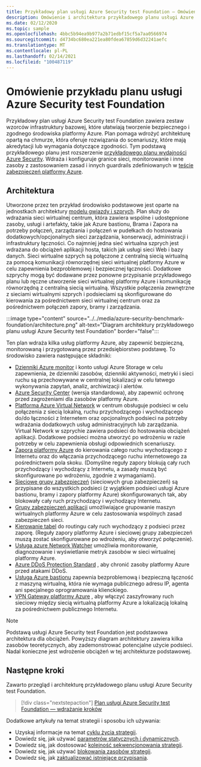 ```yaml
---
title: Przykładowy plan usługi Azure Security test Foundation — Omówienie
description: Omówienie i architektura przykładowego planu usługi Azure Security test Foundation.
ms.date: 02/12/2020
ms.topic: sample
ms.openlocfilehash: 4bbc5b94ea9b977a2b71edbf15cf5a7aa0566974
ms.sourcegitcommit: d4734bc680ea221ea80fdea67859d6d32241aefc
ms.translationtype: MT
ms.contentlocale: pl-PL
ms.lasthandoff: 02/14/2021
ms.locfileid: "100487119"
---
```

# <a name="overview-of-the-azure-security-benchmark-foundation-blueprint-sample"></a>Omówienie przykładu planu usługi Azure Security test Foundation

Przykładowy plan usługi Azure Security test Foundation zawiera zestaw wzorców infrastruktury bazowej, które ułatwiają tworzenie bezpiecznego i zgodnego środowiska platformy Azure. Plan pomaga wdrożyć architekturę opartą na chmurze, która oferuje rozwiązania do scenariuszy, które mają akredytacji lub wymagania dotyczące zgodności. Tym podstawą przykładowego planu jest rozszerzenie [przykładowego planu wydajności Azure Security](../azure-security-benchmark/index.md). Wdraża i konfiguruje granice sieci, monitorowanie i inne zasoby z zastosowaniem zasad i innych guardrails zdefiniowanych w [teście zabezpieczeń platformy Azure](../../../../security/benchmarks/index.yml).

## <a name="architecture"></a>Architektura

Utworzone przez ten przykład środowisko podstawowe jest oparte na jednostkach architektury [modelu gwiazdy i szprych](/azure/architecture/reference-architectures/hybrid-networking/hub-spoke).
Plan służy do wdrażania sieci wirtualnej centrum, która zawiera wspólne i udostępnione zasoby, usługi i artefakty, takie jak Azure bastionu, Brama i Zapora na potrzeby połączeń, zarządzania i połączeń w pudełkach do hostowania dodatkowych/opcjonalnych sieci zarządzania, konserwacji, administracji i infrastruktury łączności. Co najmniej jedna sieć wirtualna szprych jest wdrażana do obciążeń aplikacji hosta, takich jak usługi sieci Web i bazy danych. Sieci wirtualne szprych są połączone z centralną siecią wirtualną za pomocą komunikacji równorzędnej sieci wirtualnej platformy Azure w celu zapewnienia bezproblemowej i bezpiecznej łączności. Dodatkowe szprychy mogą być dodawane przez ponowne przypisanie przykładowego planu lub ręczne utworzenie sieci wirtualnej platformy Azure i komunikację równorzędną z centralną siecią wirtualną. Wszystkie połączenia zewnętrzne z sieciami wirtualnymi szprych i podsieciami są skonfigurowane do kierowania za pośrednictwem sieci wirtualnej centrum oraz za pośrednictwem połączeń zapory, bramy i zarządzania.

:::image type="content" source="../../media/azure-security-benchmark-foundation/architecture.png" alt-text="Diagram architektury przykładowego planu usługi Azure Security test Foundation" border="false":::

Ten plan wdraża kilka usług platformy Azure, aby zapewnić bezpieczną, monitorowaną i przygotowaną przez przedsiębiorstwo podstawę. To środowisko zawiera następujące składniki:

- [Dzienniki Azure monitor](../../../../azure-monitor/platform/data-platform-logs.md) i konto usługi Azure Storage w celu zapewnienia, że dzienniki zasobów, dzienniki aktywności, metryki i sieci ruchu są przechowywane w centralnej lokalizacji w celu łatwego wykonywania zapytań, analiz, archiwizacji i alertów.
- [Azure Security Center](../../../../security-center/security-center-introduction.md) (wersja standardowa), aby zapewnić ochronę przed zagrożeniami dla zasobów platformy Azure.
- [Platforma Azure Virtual Network](../../../../virtual-network/virtual-networks-overview.md) w centrum obsługuje podsieci w celu połączenia z siecią lokalną, ruchu przychodzącego i wychodzącego do/do łączności z Internetem oraz opcjonalnych podsieci na potrzeby wdrażania dodatkowych usług administracyjnych lub zarządzania. Virtual Network w szprychie zawiera podsieci do hostowania obciążeń aplikacji. Dodatkowe podsieci można utworzyć po wdrożeniu w razie potrzeby w celu zapewnienia obsługi odpowiednich scenariuszy.
- [Zapora platformy Azure](../../../../firewall/overview.md) do kierowania całego ruchu wychodzącego z Internetu oraz do włączania przychodzącego ruchu internetowego za pośrednictwem pola skoku. (Domyślne reguły zapory blokują cały ruch przychodzący i wychodzący z Internetu, a zasady muszą być skonfigurowane po wdrożeniu, zgodnie z wymaganiami).
- [Sieciowe grupy zabezpieczeń](../../../../virtual-network/network-security-group-how-it-works.md) (sieciowych grup zabezpieczeń) są przypisane do wszystkich podsieci (z wyjątkiem podsieci usługi Azure bastionu, bramy i zapory platformy Azure) skonfigurowanych tak, aby blokowały cały ruch przychodzący i wychodzący Internetu.
- [Grupy zabezpieczeń aplikacji](../../../../virtual-network/application-security-groups.md) umożliwiające grupowanie maszyn wirtualnych platformy Azure w celu zastosowania wspólnych zasad zabezpieczeń sieci.
- [Kierowanie tabel](../../../../virtual-network/manage-route-table.md) do routingu cały ruch wychodzący z podsieci przez zaporę. (Reguły zapory platformy Azure i sieciowej grupy zabezpieczeń muszą zostać skonfigurowane po wdrożeniu, aby otworzyć połączenie).
- [Usługa azure Network Watcher](../../../../network-watcher/network-watcher-monitoring-overview.md) umożliwia monitorowanie, diagnozowanie i wyświetlanie metryk zasobów w sieci wirtualnej platformy Azure.
- [Azure DDoS Protection Standard](../../../../ddos-protection/ddos-protection-overview.md) , aby chronić zasoby platformy Azure przed atakami DDoS.
- [Usługa Azure bastionu](../../../../bastion/bastion-overview.md) zapewnia bezproblemową i bezpieczną łączność z maszyną wirtualną, która nie wymaga publicznego adresu IP, agenta ani specjalnego oprogramowania klienckiego.
- [VPN Gateway platformy Azure](../../../../vpn-gateway/vpn-gateway-about-vpngateways.md) , aby włączyć zaszyfrowany ruch sieciowy między siecią wirtualną platformy Azure a lokalizacją lokalną za pośrednictwem publicznego Internetu.

> [!NOTE] 
> Podstawą usługi Azure Security test Foundation jest podstawowa architektura dla obciążeń. Powyższy diagram architektury zawiera kilka zasobów teoretycznych, aby zademonstrować potencjalne użycie podsieci. Nadal konieczne jest wdrożenie obciążeń w tej architekturze podstawowej.

## <a name="next-steps"></a>Następne kroki

Zawarto przegląd i architekturę przykładowego planu usługi Azure Security test Foundation.

> [!div class="nextstepaction"]
> [Plan usługi Azure Security test Foundation — wdrażanie kroków](./deploy.md)

Dodatkowe artykuły na temat strategii i sposobu ich używania:

- Uzyskaj informacje na temat [cyklu życia strategii](../../concepts/lifecycle.md).
- Dowiedz się, jak używać [parametrów statycznych i dynamicznych](../../concepts/parameters.md).
- Dowiedz się, jak dostosować [kolejność sekwencjonowania strategii](../../concepts/sequencing-order.md).
- Dowiedz się, jak używać [blokowania zasobów strategii](../../concepts/resource-locking.md).
- Dowiedz się, jak [zaktualizować istniejące przypisania](../../how-to/update-existing-assignments.md).
